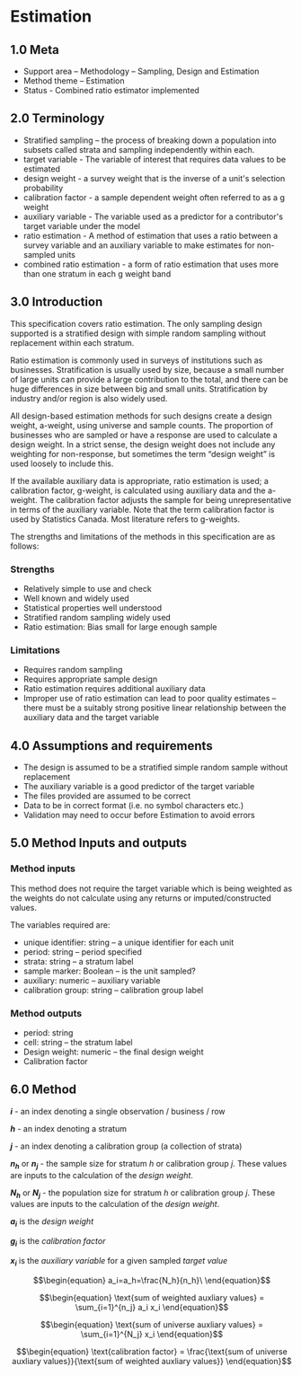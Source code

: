 # Estimation

## 1.0	Meta

*	Support area – Methodology – Sampling, Design and Estimation
*	Method theme – Estimation
*	Status - Combined ratio estimator implemented

## 2.0 Terminology

* Stratified sampling – the process of breaking down a population into subsets called strata and sampling independently within each.
* target variable - The variable of interest that requires data values to be estimated
* design weight - a survey weight that is the inverse of a unit's selection probability
* calibration factor - a sample dependent weight often referred to as a g weight
* auxiliary variable - The variable used as a predictor for a contributor's target variable under the model
* ratio estimation - A method of estimation that uses a ratio between a survey variable and an auxiliary variable to make estimates for non-sampled units
* combined ratio estimation - a form of ratio estimation that uses more than one stratum in each g weight band

## 3.0 Introduction

This specification covers ratio estimation.  The only sampling design supported is a stratified design with simple random sampling without replacement within each stratum.

Ratio estimation is commonly used in surveys of institutions such as businesses.  Stratification is usually used by size, because a small number of large units can provide a large contribution to the total, and there can be huge differences in size between big and small units.  Stratification by industry and/or region is also widely used.

All design-based estimation methods for such designs create a design weight, a-weight, using universe and sample counts. The proportion of businesses who are sampled or have a response are used to calculate a design weight.  In a strict sense, the design weight does not include any weighting for non-response, but sometimes the term “design weight” is used loosely to include this.

If the available auxiliary data is appropriate, ratio estimation is used; a calibration factor, g-weight, is calculated using auxiliary data and the a-weight. The calibration factor adjusts the sample for being unrepresentative in terms of the auxiliary variable. Note that the term calibration factor is used by Statistics Canada. Most literature refers to g-weights.

The strengths and limitations of the methods in this specification are as follows:

### Strengths

*	Relatively simple to use and check
*	Well known and widely used
*	Statistical properties well understood
*	Stratified random sampling widely used
*	Ratio estimation: Bias small for large enough sample

### Limitations

*	Requires random sampling
*	Requires appropriate sample design
*	Ratio estimation requires additional auxiliary data
*	Improper use of ratio estimation can lead to poor quality estimates – there must be a suitably strong positive linear relationship between the auxiliary data and the target variable

## 4.0 Assumptions and requirements

*	The design is assumed to be a stratified simple random sample without replacement
*	The auxiliary variable is a good predictor of the target variable
*	The files provided are assumed to be correct
*	Data to be in correct format (i.e. no symbol characters etc.)
*	Validation may need to occur before Estimation to avoid errors

## 5.0 Method Inputs and outputs

### Method inputs

This method does not require the target variable which is being weighted as the weights do not calculate using any returns or imputed/constructed values.

The variables required are:

*	unique identifier: string – a unique identifier for each unit
*	period: string – period specified
*	strata: string – a stratum label
*	sample marker: Boolean – is the unit sampled?
*	auxiliary: numeric – auxiliary variable
*	calibration group: string – calibration group label


### Method outputs

*	period: string
*	cell: string – the stratum label
*	Design weight: numeric – the final design weight
*	Calibration factor

## 6.0 Method


**$i$** - an index denoting a single observation / business / row

**$h$** - an index denoting a stratum

**$j$** - an index denoting a calibration group (a collection of strata)

**$n_h$** or **$n_j$** - the sample size for stratum $h$ or calibration group $j$.  These values are inputs to the calculation of the _design weight_.

**$N_h$** or **$N_j$** - the population size for stratum $h$ or calibration group $j$. These values are inputs to the calculation of the _design weight_.

**$a_i$** is the _design weight_

**$g_i$** is the _calibration factor_

**$x_i$** is the _auxiliary variable_ for a given sampled _target value_

$$\begin{equation}
a_i=a_h=\frac{N_h}{n_h}\
\end{equation}$$

$$\begin{equation}
\text{sum of weighted auxliary values} = \sum_{i=1}^{n_j} a_i x_i
\end{equation}$$

$$\begin{equation}
\text{sum of universe auxliary values} = \sum_{i=1}^{N_j} x_i
\end{equation}$$

$$\begin{equation}
\text{calibration factor} = \frac{\text{sum of universe auxliary values}}{\text{sum of weighted auxliary values}}
\end{equation}$$
